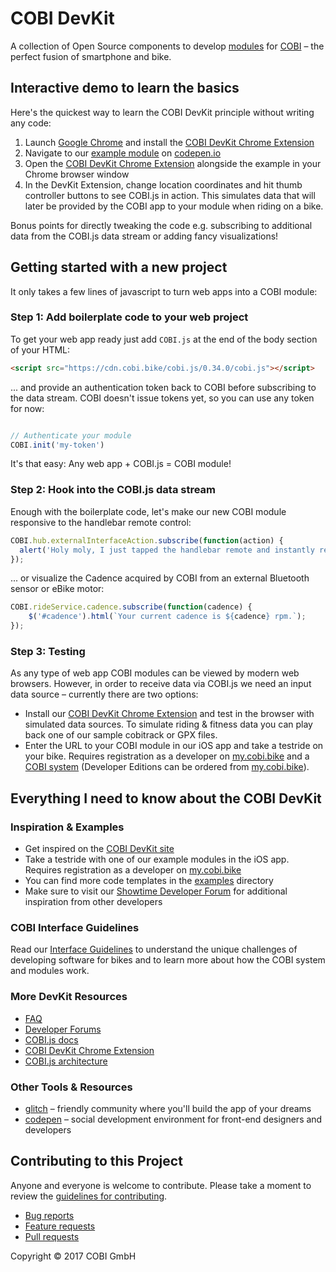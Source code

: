 # COBI DevKit

A collection of Open Source components to develop [modules](https://cobi.bike/devkit) for [COBI](https://cobi.bike) – the perfect fusion of smartphone and bike.

## Interactive demo to learn the basics

Here's the quickest way to learn the COBI DevKit principle without writing any code:

1. Launch [Google Chrome](https://chrome.com) and install the [COBI DevKit Chrome Extension](https://chrome.google.com/webstore/detail/cobi-devkit-simulator/hpdhkapigojggienmiejhblkhenjdbno)
2. Navigate to our [example module](https://codepen.io) on [codepen.io](https://codepen.io)
3. Open the [COBI DevKit Chrome Extension](https://chrome.google.com/webstore/detail/cobi-devkit-simulator/hpdhkapigojggienmiejhblkhenjdbno) alongside the example in your Chrome browser window
4. In the DevKit Extension, change location coordinates and hit thumb controller buttons to see COBI.js in action. This simulates data that will later be provided by the COBI app to your module when riding on a bike.

Bonus points for directly tweaking the code e.g. subscribing to additional data from the COBI.js data stream or adding fancy visualizations!

## Getting started with a new project

It only takes a few lines of javascript to turn web apps into a COBI module:

### Step 1: Add boilerplate code to your web project

To get your web app ready just add `COBI.js` at the end of the body section of your HTML:
```html
<script src="https://cdn.cobi.bike/cobi.js/0.34.0/cobi.js"></script>
```
... and provide an authentication token back to COBI before subscribing to the data stream. COBI doesn't issue tokens yet, so you can use any token for now: 
```javascript

// Authenticate your module
COBI.init('my-token')
```

It's that easy: Any web app + COBI.js = COBI module!

### Step 2: Hook into the COBI.js data stream

Enough with the boilerplate code, let's make our new COBI module responsive to the handlebar remote control:

```javascript
COBI.hub.externalInterfaceAction.subscribe(function(action) {
  alert('Holy moly, I just tapped the handlebar remote and instantly received this ' + action + ' in my web app');
});
```

... or visualize the Cadence acquired by COBI from an external Bluetooth sensor or eBike motor:

```javascript
COBI.rideService.cadence.subscribe(function(cadence) {
    $('#cadence').html(`Your current cadence is ${cadence} rpm.`);
});
```

### Step 3: Testing

As any type of web app COBI modules can be viewed by modern web browsers. However, in order to receive data via COBI.js we need an input data source – currently there are two options:
* Install our [COBI DevKit Chrome Extension](https://chrome.google.com/webstore/detail/cobi-devkit-simulator/hpdhkapigojggienmiejhblkhenjdbno) and test in the browser with simulated data sources. To simulate riding & fitness data you can play back one of our sample cobitrack or GPX files.
* Enter the URL to your COBI module in our iOS app and take a testride on your bike. Requires registration as a developer on [my.cobi.bike](https://my.cobi.bike) and a [COBI system](https://get.cobi.bike) (Developer Editions can be ordered from [my.cobi.bike](https://my.cobi.bike)).

## Everything I need to know about the COBI DevKit

### Inspiration & Examples 

* Get inspired on the [COBI DevKit site](https://cobi.bike/devkit)
* Take a testride with one of our example modules in the iOS app. Requires registration as a developer on [my.cobi.bike](https://my.cobi.bike)
* You can find more code templates in the [examples](examples) directory 
* Make sure to visit our [Showtime Developer Forum](https://forums.cobi.bike/c/showtime) for additional inspiration from other developers

### COBI Interface Guidelines

Read our [Interface Guidelines](interface-guidelines.md) to understand the unique challenges of developing software for bikes and to learn more about how the COBI system and modules work.

### More DevKit Resources

- [FAQ](FAQ.md)
- [Developer Forums](https://forums.cobi.bike)
- [COBI.js docs](https://cobi-bike.github.io/COBI.js/)
- [COBI DevKit Chrome Extension](https://github.com/cobi-bike/COBI.js-simulator)
- [COBI.js architecture](COBI.js-architecture.png)

### Other Tools & Resources

- [glitch](https://glitch.com/) – friendly community where you'll build the app of your dreams
- [codepen](https://codepen.io/) – social development environment for front-end designers and developers

## Contributing to this Project

Anyone and everyone is welcome to contribute. Please take a moment to
review the [guidelines for contributing](CONTRIBUTING.md).

* [Bug reports](CONTRIBUTING.md#bugs)
* [Feature requests](CONTRIBUTING.md#features)
* [Pull requests](CONTRIBUTING.md#pull-requests)

Copyright © 2017 COBI GmbH
